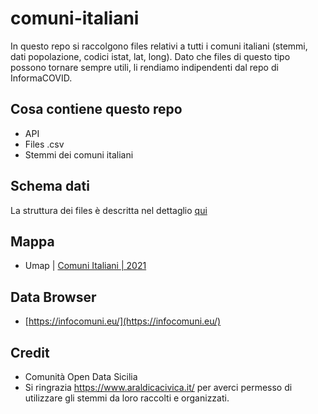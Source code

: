 # comuni-italiani
In questo repo si raccolgono files relativi a tutti i comuni italiani (stemmi, dati popolazione, codici istat, lat, long). Dato che files di questo tipo possono tornare sempre utili, li rendiamo indipendenti dal repo di InformaCOVID.

## Cosa contiene questo repo
- API
- Files .csv
- Stemmi dei comuni italiani

## Schema dati
La struttura dei files è descritta nel dettaglio [qui](https://github.com/opendatasicilia/comuni-italiani/blob/main/dati/README.md)

## Mappa
- Umap | [Comuni Italiani | 2021](http://u.osmfr.org/m/660870/)

## Data Browser
- [https://infocomuni.eu/](https://infocomuni.eu/)

## Credit
- Comunità Open Data Sicilia
- Si ringrazia https://www.araldicacivica.it/ per averci permesso di utilizzare gli stemmi da loro raccolti e organizzati.
